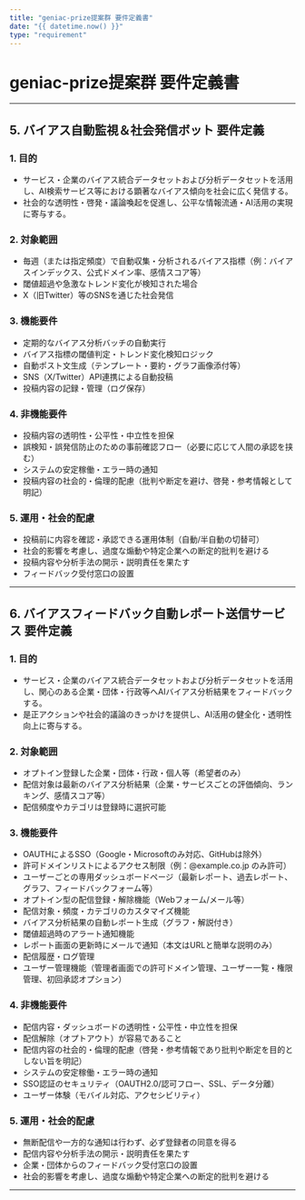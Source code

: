 ```yaml
---
title: "geniac-prize提案群 要件定義書"
date: "{{ datetime.now() }}"
type: "requirement"
---
```


# geniac-prize提案群 要件定義書

---

## 5. バイアス自動監視＆社会発信ボット 要件定義

### 1. 目的
- サービス・企業のバイアス統合データセットおよび分析データセットを活用し、AI検索サービス等における顕著なバイアス傾向を社会に広く発信する。
- 社会的な透明性・啓発・議論喚起を促進し、公平な情報流通・AI活用の実現に寄与する。

### 2. 対象範囲
- 毎週（または指定頻度）で自動収集・分析されるバイアス指標（例：バイアスインデックス、公式ドメイン率、感情スコア等）
- 閾値超過や急激なトレンド変化が検知された場合
- X（旧Twitter）等のSNSを通じた社会発信

### 3. 機能要件
- 定期的なバイアス分析バッチの自動実行
- バイアス指標の閾値判定・トレンド変化検知ロジック
- 自動ポスト文生成（テンプレート・要約・グラフ画像添付等）
- SNS（X/Twitter）API連携による自動投稿
- 投稿内容の記録・管理（ログ保存）

### 4. 非機能要件
- 投稿内容の透明性・公平性・中立性を担保
- 誤検知・誤発信防止のための事前確認フロー（必要に応じて人間の承認を挟む）
- システムの安定稼働・エラー時の通知
- 投稿内容の社会的・倫理的配慮（批判や断定を避け、啓発・参考情報として明記）

### 5. 運用・社会的配慮
- 投稿前に内容を確認・承認できる運用体制（自動/半自動の切替可）
- 社会的影響を考慮し、過度な煽動や特定企業への断定的批判を避ける
- 投稿内容や分析手法の開示・説明責任を果たす
- フィードバック受付窓口の設置

---

## 6. バイアスフィードバック自動レポート送信サービス 要件定義

### 1. 目的
- サービス・企業のバイアス統合データセットおよび分析データセットを活用し、関心のある企業・団体・行政等へAIバイアス分析結果をフィードバックする。
- 是正アクションや社会的議論のきっかけを提供し、AI活用の健全化・透明性向上に寄与する。

### 2. 対象範囲
- オプトイン登録した企業・団体・行政・個人等（希望者のみ）
- 配信対象は最新のバイアス分析結果（企業・サービスごとの評価傾向、ランキング、感情スコア等）
- 配信頻度やカテゴリは登録時に選択可能

### 3. 機能要件
- OAUTHによるSSO（Google・Microsoftのみ対応、GitHubは除外）
- 許可ドメインリストによるアクセス制限（例：@example.co.jp のみ許可）
- ユーザーごとの専用ダッシュボードページ（最新レポート、過去レポート、グラフ、フィードバックフォーム等）
- オプトイン型の配信登録・解除機能（Webフォーム/メール等）
- 配信対象・頻度・カテゴリのカスタマイズ機能
- バイアス分析結果の自動レポート生成（グラフ・解説付き）
- 閾値超過時のアラート通知機能
- レポート画面の更新時にメールで通知（本文はURLと簡単な説明のみ）
- 配信履歴・ログ管理
- ユーザー管理機能（管理者画面での許可ドメイン管理、ユーザー一覧・権限管理、初回承認オプション）

### 4. 非機能要件
- 配信内容・ダッシュボードの透明性・公平性・中立性を担保
- 配信解除（オプトアウト）が容易であること
- 配信内容の社会的・倫理的配慮（啓発・参考情報であり批判や断定を目的としない旨を明記）
- システムの安定稼働・エラー時の通知
- SSO認証のセキュリティ（OAUTH2.0/認可フロー、SSL、データ分離）
- ユーザー体験（モバイル対応、アクセシビリティ）

### 5. 運用・社会的配慮
- 無断配信や一方的な通知は行わず、必ず登録者の同意を得る
- 配信内容や分析手法の開示・説明責任を果たす
- 企業・団体からのフィードバック受付窓口の設置
- 社会的影響を考慮し、過度な煽動や特定企業への断定的批判を避ける

---